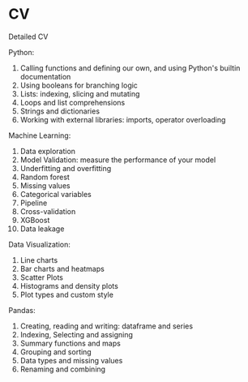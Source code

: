 # CV
Detailed CV

Python:
1. Calling functions and defining our own, and using Python's builtin documentation
2. Using booleans for branching logic
3. Lists: indexing, slicing and mutating
4. Loops and list comprehensions
5. Strings and dictionaries
6. Working with external libraries: imports, operator overloading

Machine Learning:
1. Data exploration
2. Model Validation: measure the performance of your model 
3. Underfitting and overfitting 
4. Random forest
5. Missing values
6. Categorical variables
7. Pipeline
8. Cross-validation
9. XGBoost
10. Data leakage

Data Visualization:
1. Line charts
2. Bar charts and heatmaps
3. Scatter Plots
4. Histograms and density plots
5. Plot types and custom style

Pandas:
1. Creating, reading and writing: dataframe and series
2. Indexing, Selecting and assigning
3. Summary functions and maps
4. Grouping and sorting
5. Data types and missing values 
6. Renaming and combining




